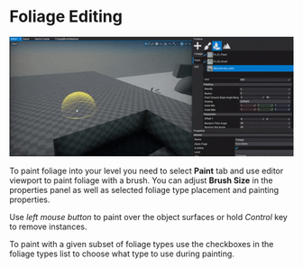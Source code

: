 # Foliage Editing

![Foliage Editing](media/foliage-painting.gif)

To paint foliage into your level you need to select **Paint** tab and use editor viewport to paint foliage with a brush. You can adjust **Brush Size** in the properties panel as well as selected foliage type placement and painting properties.

Use *left mouse button* to paint over the object surfaces or hold *Control* key to remove instances.

To paint with a given subset of foliage types use the checkboxes in the foliage types list to choose what type to use during painting.

